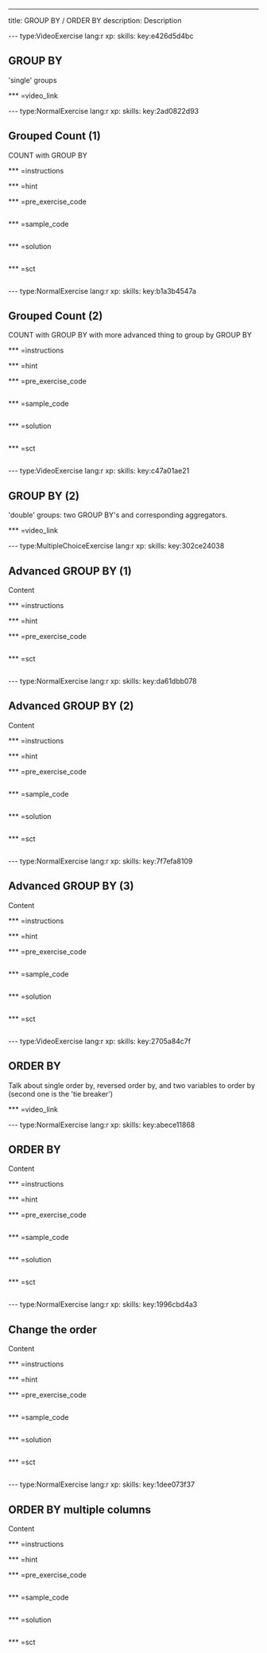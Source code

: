 ---
title: GROUP BY / ORDER BY
description: Description

--- type:VideoExercise lang:r xp: skills: key:e426d5d4bc
## GROUP BY 
'single' groups

*** =video_link

--- type:NormalExercise lang:r xp: skills: key:2ad0822d93
## Grouped Count (1) 
COUNT with GROUP BY

*** =instructions

*** =hint

*** =pre_exercise_code
```{r}

```

*** =sample_code
```{r}

```

*** =solution
```{r}

```

*** =sct
```{r}

```

--- type:NormalExercise lang:r xp: skills: key:b1a3b4547a
## Grouped Count (2) 
COUNT with GROUP BY with more advanced thing to group by GROUP BY

*** =instructions

*** =hint

*** =pre_exercise_code
```{r}

```

*** =sample_code
```{r}

```

*** =solution
```{r}

```

*** =sct
```{r}

```

--- type:VideoExercise lang:r xp: skills: key:c47a01ae21
## GROUP BY (2) 
'double' groups: two GROUP BY's and corresponding aggregators. 

*** =video_link

--- type:MultipleChoiceExercise lang:r xp: skills: key:302ce24038
## Advanced GROUP BY (1) 
Content

*** =instructions

*** =hint

*** =pre_exercise_code
```{r}

```

*** =sct
```{r}

```

--- type:NormalExercise lang:r xp: skills: key:da61dbb078
## Advanced GROUP BY (2) 
Content

*** =instructions

*** =hint

*** =pre_exercise_code
```{r}

```

*** =sample_code
```{r}

```

*** =solution
```{r}

```

*** =sct
```{r}

```

--- type:NormalExercise lang:r xp: skills: key:7f7efa8109
## Advanced GROUP BY (3) 
Content

*** =instructions

*** =hint

*** =pre_exercise_code
```{r}

```

*** =sample_code
```{r}

```

*** =solution
```{r}

```

*** =sct
```{r}

```

--- type:VideoExercise lang:r xp: skills: key:2705a84c7f
## ORDER BY 
Talk about single order by, reversed order by, and two variables to order by (second one is the 'tie breaker')

*** =video_link

--- type:NormalExercise lang:r xp: skills: key:abece11868
## ORDER BY 
Content

*** =instructions

*** =hint

*** =pre_exercise_code
```{r}

```

*** =sample_code
```{r}

```

*** =solution
```{r}

```

*** =sct
```{r}

```

--- type:NormalExercise lang:r xp: skills: key:1996cbd4a3
## Change the order 
Content

*** =instructions

*** =hint

*** =pre_exercise_code
```{r}

```

*** =sample_code
```{r}

```

*** =solution
```{r}

```

*** =sct
```{r}

```

--- type:NormalExercise lang:r xp: skills: key:1dee073f37
## ORDER BY multiple columns 
Content

*** =instructions

*** =hint

*** =pre_exercise_code
```{r}

```

*** =sample_code
```{r}

```

*** =solution
```{r}

```

*** =sct
```{r}

```
